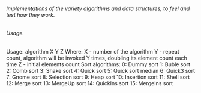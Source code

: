 ###### Implementations of the variety algorithms and data structures, to feel and test how they work.

###### Usage.
Usage: algorithm X Y Z
Where:
  X - number of the algorithm
  Y - repeat count, algorithm will be invoked Y times, doubling its element count each time
  Z - initial elements count
Sort algorithms:
  0:	Dummy sort
  1:	Buble sort
  2:	Comb sort
  3:	Shake sort
  4:	Quick sort
  5:	Quick sort median
  6:	Quick3 sort
  7:	Gnome sort
  8:	Selection sort
  9:	Heap sort
 10:	Insertion sort
 11:	Shell sort
 12:	Merge sort
 13:	MergeUp sort
 14:	QuickIns sort
 15:	MergeIns sort

